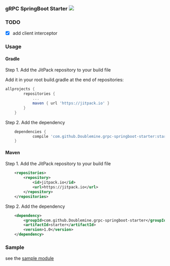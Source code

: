 ### gRPC SpringBoot Starter [![](https://jitpack.io/v/Doublemine/grpc-springboot-starter.svg)](https://jitpack.io/#Doublemine/grpc-springboot-starter)


### TODO

- [x] add client interceptor


### Usage

#### Gradle

Step 1. Add the JitPack repository to your build file


Add it in your root build.gradle at the end of repositories:


```gradle
allprojects {
		repositories {
			...
			maven { url 'https://jitpack.io' }
		}
	}
```

Step 2. Add the dependency
 

```gradle
	dependencies {
	        compile 'com.github.Doublemine.grpc-springboot-starter:starter:1.0'
	}
```

#### Maven

Step 1. Add the JitPack repository to your build file

```xml
	<repositories>
		<repository>
		    <id>jitpack.io</id>
		    <url>https://jitpack.io</url>
		</repository>
	</repositories>

```

Step 2. Add the dependency


```xml
	<dependency>
	    <groupId>com.github.Doublemine.grpc-springboot-starter</groupId>
	    <artifactId>starter</artifactId>
	    <version>1.0</version>
	</dependency>
```


### Sample
see the [sample module](https://github.com/Doublemine/grpc-springboot-starter/tree/master/sample/src/main/java/work/wanghao/kotlin/boot/grpc/sample)